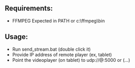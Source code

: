 Requirements:
----

* FFMPEG
Expected in PATH or c:\ffmpeg\bin

Usage:
----

* Run send_stream.bat (double click it)
* Provide IP address of remote player (ex, tablet)
* Point the videoplayer (on tablet) to udp://@:5000 or (...)
